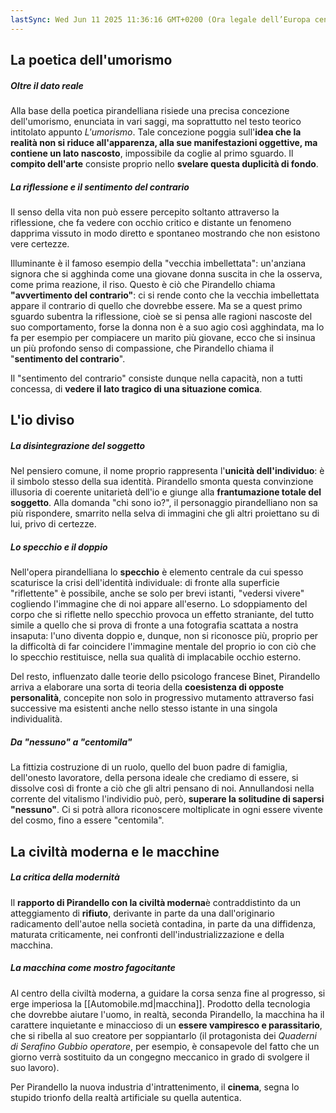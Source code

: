 ```yaml
---
lastSync: Wed Jun 11 2025 11:36:16 GMT+0200 (Ora legale dell’Europa centrale)
---
```

## La poetica dell'umorismo
##### Oltre il dato reale
Alla base della poetica pirandelliana risiede una precisa concezione dell'umorismo, enunciata in vari saggi, ma soprattutto nel testo teorico intitolato appunto *L'umorismo*. Tale concezione poggia sull'**idea che la realità non si riduce all'apparenza, alla sue manifestazioni oggettive, ma contiene un lato nascosto**, impossibile da coglie al primo sguardo. Il **compito dell'arte** consiste proprio nello **svelare questa duplicità di fondo**.

##### La riflessione e il sentimento del contrario
Il senso della vita non può essere percepito soltanto attraverso la riflessione, che fa vedere con occhio critico e distante un fenomeno dapprima vissuto in modo diretto e spontaneo mostrando che non esistono vere certezze.

Illuminante è il famoso esempio della "vecchia imbellettata": un'anziana signora che si agghinda come una giovane donna suscita in che la osserva, come prima reazione, il riso. Questo è ciò che Pirandello chiama **"avvertimento del contrario"**: ci si rende conto che la vecchia imbellettata appare il contrario di quello che dovrebbe essere.
Ma se a quest primo sguardo subentra la riflessione, cioè se si pensa alle ragioni nascoste del suo comportamento, forse la donna non è a suo agio così agghindata, ma lo fa per esempio per compiacere un marito più giovane, ecco che si insinua un più profondo senso di compassione, che Pirandello chiama il "**sentimento del contrario**".

Il "sentimento del contrario" consiste dunque nella capacità, non a tutti concessa, di **vedere il lato tragico di una situazione comica**.

## L'io diviso
##### La disintegrazione del soggetto
Nel pensiero comune, il nome proprio rappresenta l'**unicità dell'individuo**: è il simbolo stesso della sua identità. Pirandello smonta questa convinzione illusoria di coerente unitarietà dell'io e giunge alla **frantumazione totale del soggetto**. Alla domanda "chi sono io?", il personaggio pirandelliano non sa più rispondere, smarrito nella selva di immagini che gli altri proiettano su di lui, privo di certezze.

##### Lo specchio e il doppio
Nell'opera pirandelliana lo **specchio** è elemento centrale da cui spesso scaturisce la crisi dell'identità individuale: di fronte alla superficie "riflettente" è possibile, anche se solo per brevi istanti, "vedersi vivere" cogliendo l'immagine che di noi appare all'eserno. Lo sdoppiamento del corpo che si riflette nello specchio provoca un effetto straniante, del tutto simile a quello che si prova di fronte a una fotografia scattata a nostra insaputa: l'uno diventa doppio e, dunque, non si riconosce più, proprio per la difficoltà di far coincidere l'immagine mentale del proprio io con ciò che lo specchio restituisce, nella sua qualità di implacabile occhio esterno.

Del resto, influenzato dalle teorie dello psicologo francese Binet, Pirandello arriva a elaborare una sorta di teoria della **coesistenza di opposte personalità**, concepite non solo in progressivo mutamento attraverso fasi successive ma esistenti anche nello stesso istante in una singola individualità.

##### Da "nessuno" a "centomila"
La fittizia costruzione di un ruolo, quello del buon padre di famiglia, dell'onesto lavoratore, della persona ideale che crediamo di essere, si dissolve così di fronte a ciò che gli altri pensano di noi. Annullandosi nella corrente del vitalismo l'individio può, però, **superare la solitudine di sapersi "nessuno"**. Ci si potrà allora riconoscere moltiplicate in ogni essere vivente del cosmo, fino a essere "centomila".

## La civiltà moderna e le macchine
##### La critica della modernità
Il **rapporto di Pirandello con la civiltà moderna**è contraddistinto da un atteggiamento di **rifiuto**, derivante in parte da una dall'originario radicamento dell'autoe nella società contadina, in parte da una diffidenza, maturata criticamente, nei confronti dell'industrializzazione e della macchina.

##### La macchina come mostro fagocitante
Al centro della civiltà moderna, a guidare la corsa senza fine al progresso, si erge imperiosa la [[Automobile.md|macchina]]. Prodotto della tecnologia che dovrebbe aiutare l'uomo, in realtà, seconda Pirandello, la macchina ha il carattere inquietante e minaccioso di un **essere vampiresco e parassitario**, che si ribella al suo creatore per soppiantarlo (il protagonista dei *Quaderni di Serafino Gubbio operatore*, per esempio, è consapevole del fatto che un giorno verrà sostituito da un congegno meccanico in grado di svolgere il suo lavoro).

Per Pirandello la nuova industria d'intrattenimento, il **cinema**, segna lo stupido trionfo della realtà artificiale su quella autentica.